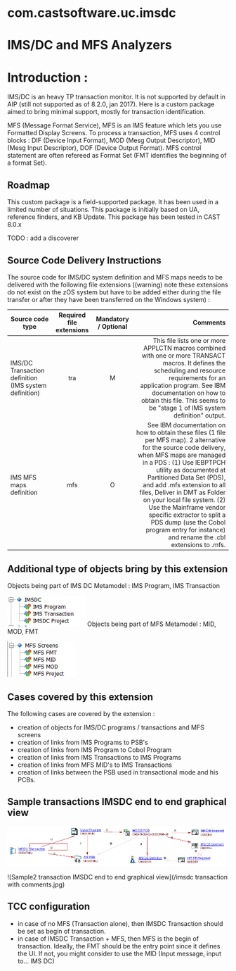 # com.castsoftware.uc.imsdc

# IMS/DC and MFS Analyzers 

# Introduction : 

IMS/DC is an heavy TP transaction monitor. It is not supported by default in AIP (still not supported as of 8.2.0, jan 2017). Here is a custom package aimed to bring minimal support, mostly for transaction identification.

MFS (Message Format Service), MFS is an IMS feature which lets you use Formatted Display Screens. To process a transaction, MFS uses 4 control blocks : DIF (Device Input Format), MOD (Mesg Output Descriptor), MID (Mesg Input Descriptor), DOF (Device Output Format). MFS control statement are often refereed as Format Set (FMT identifies the beginning of a format Set).  

## Roadmap
This custom package is a field-supported package. It has been used in a limited number of situations.
This package is initially based on UA, reference finders, and KB Update. 
This package has been tested in CAST 8.0.x 

TODO : add a discoverer 

## Source Code Delivery Instructions
The source code for IMS/DC system definition and MFS maps needs to be delivered with the following file extensions ((warning) note these extensions do not exist on the zOS system but have to be added either during the file transfer or after they have been transferred on the Windows system) :

| Source code type | Required file extensions | Mandatory / Optional | Comments                                         | 
|------------------|:------------------------:|:--------------------:|------------------------------------------------:|
|IMS/DC Transaction definition (IMS system definition)  | tra | M | This file lists one or more APPLCTN macros combined with one or more TRANSACT macros. It defines the scheduling and resource requirements for an application program. See IBM documentation on how to obtain this file. This seems to be "stage 1 of IMS system definition" output. | 
| IMS MFS maps definition | mfs | O | See IBM documentation on how to obtain these files (1 file per MFS map). 2 alternative for the source code delivery, when MFS maps are managed in a PDS : (1) Use IEBPTPCH utility as documented at Partitioned Data Set (PDS), and add .mfs extension to all files, Deliver in DMT as Folder on your local file system. (2) Use the Mainframe vendor specific extractor to split a PDS dump (use the Cobol program entry for instance) and rename the .cbl extensions to .mfs. | 

## Additional type of objects bring by this extension 
Objects being part of IMS DC Metamodel : IMS Program, IMS Transaction 

![IMSDC](/imsdc.jpg)
Objects being part of MFS Metamodel : MID, MOD, FMT 


![MFS](/mfs.jpg) 

## Cases covered by this extension 

The following cases are covered by the extension : 
- creation of objects for IMS/DC programs / transactions and MFS screens  
- creation of links from IMS Programs to PSB's
- creation of links from IMS Program to Cobol Program
- creation of links from IMS Transactions to IMS Programs
- creation of links from MFS MID's to IMS Transactions 
- creation of links between the PSB used in transactional mode and his PCBs.  

## Sample transactions IMSDC end to end graphical view 
![Sample transaction IMSDC end to end graphical view](/imsdc_transaction6_PGU_page_Workaround.jpg)

![Sample2 transaction IMSDC end to end graphical view](/imsdc transaction with comments.jpg)

## TCC configuration
- in case of no MFS (Transaction alone), then IMSDC Transaction should be set as begin of transaction.
- in case of IMSDC Transaction + MFS, then MFS is the begin of transaction.
        Ideally, the FMT should be the entry point since it defines the UI.  If not, you might consider to use the MID (Input message, input to... IMS DC)
	
